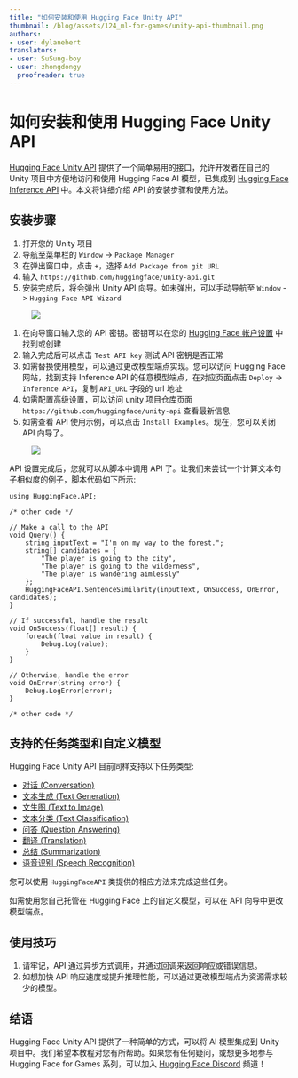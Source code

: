 ```yaml
---
title: "如何安装和使用 Hugging Face Unity API"
thumbnail: /blog/assets/124_ml-for-games/unity-api-thumbnail.png
authors:
- user: dylanebert
translators:
- user: SuSung-boy
- user: zhongdongy
  proofreader: true
---
```


<h1> 如何安装和使用 Hugging Face Unity API</h1>


[Hugging Face Unity API](https://github.com/huggingface/unity-api) 提供了一个简单易用的接口，允许开发者在自己的 Unity 项目中方便地访问和使用 Hugging Face AI 模型，已集成到 [Hugging Face Inference API](https://huggingface.co/inference-api) 中。本文将详细介绍 API 的安装步骤和使用方法。

## 安装步骤

1. 打开您的 Unity 项目
2. 导航至菜单栏的 `Window` -> `Package Manager`
3. 在弹出窗口中，点击 `+`，选择 `Add Package from git URL`
4. 输入 `https://github.com/huggingface/unity-api.git`
5. 安装完成后，将会弹出 Unity API 向导。如未弹出，可以手动导航至 `Window` -> `Hugging Face API Wizard`

<figure class="image text-center">
  <img src="https://huggingface.co/datasets/huggingface/documentation-images/resolve/main/blog/124_ml-for-games/packagemanager.gif">
</figure>

1. 在向导窗口输入您的 API 密钥。密钥可以在您的 [Hugging Face 帐户设置](https://huggingface.co/settings/tokens) 中找到或创建
2. 输入完成后可以点击 `Test API key` 测试 API 密钥是否正常
3. 如需替换使用模型，可以通过更改模型端点实现。您可以访问 Hugging Face 网站，找到支持 Inference API 的任意模型端点，在对应页面点击 `Deploy` -> `Inference API`，复制 `API_URL` 字段的 url 地址
4. 如需配置高级设置，可以访问 unity 项目仓库页面 `https://github.com/huggingface/unity-api` 查看最新信息
5. 如需查看 API 使用示例，可以点击 `Install Examples`。现在，您可以关闭 API 向导了。

<figure class="image text-center">
  <img src="https://huggingface.co/datasets/huggingface/documentation-images/resolve/main/blog/124_ml-for-games/apiwizard.png">
</figure>

API 设置完成后，您就可以从脚本中调用 API 了。让我们来尝试一个计算文本句子相似度的例子，脚本代码如下所示:

```
using HuggingFace.API;

/* other code */

// Make a call to the API
void Query() {
    string inputText = "I'm on my way to the forest.";
    string[] candidates = {
        "The player is going to the city",
        "The player is going to the wilderness",
        "The player is wandering aimlessly"
    };
    HuggingFaceAPI.SentenceSimilarity(inputText, OnSuccess, OnError, candidates);
}

// If successful, handle the result
void OnSuccess(float[] result) {
    foreach(float value in result) {
        Debug.Log(value);
    }
}

// Otherwise, handle the error
void OnError(string error) {
    Debug.LogError(error);
}

/* other code */
```

## 支持的任务类型和自定义模型

Hugging Face Unity API 目前同样支持以下任务类型:

- [对话 (Conversation)](https://huggingface.co/tasks/conversational)
- [文本生成 (Text Generation)](https://huggingface.co/tasks/text-generation)
- [文生图 (Text to Image)](https://huggingface.co/tasks/text-to-image)
- [文本分类 (Text Classification)](https://huggingface.co/tasks/text-classification)
- [问答 (Question Answering)](https://huggingface.co/tasks/question-answering)
- [翻译 (Translation)](https://huggingface.co/tasks/translation)
- [总结 (Summarization)](https://huggingface.co/tasks/summarization)
- [语音识别 (Speech Recognition)](https://huggingface.co/tasks/automatic-speech-recognition)

您可以使用 `HuggingFaceAPI` 类提供的相应方法来完成这些任务。

如需使用您自己托管在 Hugging Face 上的自定义模型，可以在 API 向导中更改模型端点。

## 使用技巧

1. 请牢记，API 通过异步方式调用，并通过回调来返回响应或错误信息。
2. 如想加快 API 响应速度或提升推理性能，可以通过更改模型端点为资源需求较少的模型。

## 结语

Hugging Face Unity API 提供了一种简单的方式，可以将 AI 模型集成到 Unity 项目中。我们希望本教程对您有所帮助。如果您有任何疑问，或想更多地参与 Hugging Face for Games 系列，可以加入 [Hugging Face Discord](https://hf.co/join/discord) 频道！